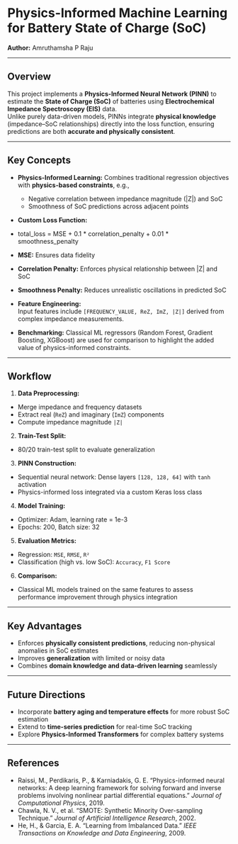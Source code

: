 # Physics-Informed Machine Learning for Battery State of Charge (SoC)
**Author:** Amruthamsha P Raju  

---

## Overview
This project implements a **Physics-Informed Neural Network (PINN)** to estimate the **State of Charge (SoC)** of batteries using **Electrochemical Impedance Spectroscopy (EIS)** data.  
Unlike purely data-driven models, PINNs integrate **physical knowledge** (impedance–SoC relationships) directly into the loss function, ensuring predictions are both **accurate and physically consistent**.

---

## Key Concepts

- **Physics-Informed Learning:** Combines traditional regression objectives with **physics-based constraints**, e.g.,  
  - Negative correlation between impedance magnitude (|Z|) and SoC  
  - Smoothness of SoC predictions across adjacent points  

- **Custom Loss Function:**
- total_loss = MSE + 0.1 * correlation_penalty + 0.01 * smoothness_penalty

- **MSE:** Ensures data fidelity  
- **Correlation Penalty:** Enforces physical relationship between |Z| and SoC  
- **Smoothness Penalty:** Reduces unrealistic oscillations in predicted SoC  

- **Feature Engineering:**  
Input features include `[FREQUENCY_VALUE, ReZ, ImZ, |Z|]` derived from complex impedance measurements.

- **Benchmarking:** Classical ML regressors (Random Forest, Gradient Boosting, XGBoost) are used for comparison to highlight the added value of physics-informed constraints.

---

## Workflow

1. **Data Preprocessing:**  
 - Merge impedance and frequency datasets  
 - Extract real (`ReZ`) and imaginary (`ImZ`) components  
 - Compute impedance magnitude `|Z|`

2. **Train-Test Split:**  
 - 80/20 train-test split to evaluate generalization  

3. **PINN Construction:**  
 - Sequential neural network: Dense layers `[128, 128, 64]` with `tanh` activation  
 - Physics-informed loss integrated via a custom Keras loss class  

4. **Model Training:**  
 - Optimizer: Adam, learning rate = 1e-3  
 - Epochs: 200, Batch size: 32  

5. **Evaluation Metrics:**  
 - Regression: `MSE`, `RMSE`, `R²`  
 - Classification (high vs. low SoC): `Accuracy`, `F1 Score`  

6. **Comparison:**  
 - Classical ML models trained on the same features to assess performance improvement through physics integration

---

## Key Advantages

- Enforces **physically consistent predictions**, reducing non-physical anomalies in SoC estimates  
- Improves **generalization** with limited or noisy data  
- Combines **domain knowledge and data-driven learning** seamlessly  

---

## Future Directions

- Incorporate **battery aging and temperature effects** for more robust SoC estimation  
- Extend to **time-series prediction** for real-time SoC tracking  
- Explore **Physics-Informed Transformers** for complex battery systems  

---

## References

- Raissi, M., Perdikaris, P., & Karniadakis, G. E. “Physics-informed neural networks: A deep learning framework for solving forward and inverse problems involving nonlinear partial differential equations.” *Journal of Computational Physics*, 2019.  
- Chawla, N. V., et al. “SMOTE: Synthetic Minority Over-sampling Technique.” *Journal of Artificial Intelligence Research*, 2002.  
- He, H., & Garcia, E. A. “Learning from Imbalanced Data.” *IEEE Transactions on Knowledge and Data Engineering*, 2009.  
